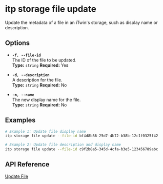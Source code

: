 # itp storage file update

Update the metadata of a file in an iTwin's storage, such as display name or description.

## Options

- **`-f, --file-id`**  
  The ID of the file to be updated.  
  **Type:** `string` **Required:** Yes

- **`-d, --description`**  
  A description for the file.  
  **Type:** `string` **Required:** No

- **`-n, --name`**  
  The new display name for the file.  
  **Type:** `string` **Required:** No

## Examples

```bash
# Example 1: Update file display name
itp storage file update --file-id bf4d8b36-25d7-4b72-b38b-12c1f0325f42 --name "Updated Design File"

# Example 2: Update file description and display name
itp storage file update --file-id c9f2b8a5-345d-4cfa-b3e5-123456789abc --name "New Model File" --description "Updated model with new specifications"
```

## API Reference

[Update File](https://developer.bentley.com/apis/storage/operations/update-file/)
